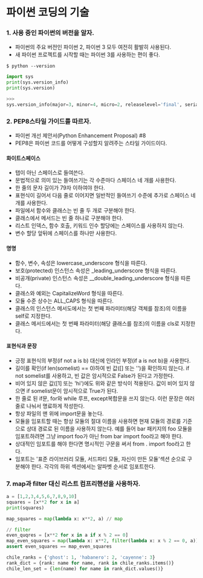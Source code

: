 # 파이썬 코딩의 기술

### 1. 사용 중인 파이썬의 버전을 알자.
+ 파이썬의 주요 버전인 파이썬 2, 파이썬 3 모두 여전히 활발히 사용된다.
+ 새 파이썬 프로젝트를 시작할 때는 파이썬 3를 사용하는 편이 좋다.

```shell
$ python --version
```
```python
import sys
print(sys.version_info)
print(sys.version)

>>>
sys.version_info(major=3, minor=4, micro=2, releaselevel='final', serial=0)
```

### 2. PEP8스타일 가이드를 따르자.
+ 파이썬 개선 제안서(Python Enhancement Proposal) #8
+ PEP8은 파이썬 코드를 어떻게 구성할지 알려주는 스타일 가이드이다.

#### 화이트스페이스
+ 탭이 아닌 스페이스로 들여쓴다.
+ 문법적으로 의미 있는 들여쓰기는 각 수준마다 스페이스 네 개를 사용한다.
+ 한 줄의 문자 길이가 79자 이하여야 한다.
+ 표현식이 길어서 다음 줄로 이어지면 일반적인 들여쓰기 수준에 추가로 스페이스 네 개를 사용한다.
+ 파일에서 함수와 클래스는 빈 줄 두 개로 구분해야 한다.
+ 클래스에서 메서드는 빈 줄 하나로 구분해야 한다.
+ 리스트 인덱스, 함수 호출, 키워드 인수 할당에는 스페이스를 사용하지 않는다.
+ 변수 할당 앞뒤에 스페이스를 하나만 사용한다.

#### 명명
+ 함수, 변수, 속성은 lowercase_underscore 형식을 따른다.
+ 보호(protected) 인스턴스 속성은 _leading_underscore 형식을 따른다.
+ 비공개(private) 인스턴스 속성은 __double_leading_underscore 형식을 따른다.
+ 클래스와 예외는 CapitalizeWord 형식을 따른다.
+ 모듈 수준 상수는 ALL_CAPS 형식을 따른다.
+ 클래스의 인스턴스 메서도에서는 첫 번째 파라미터(해당 객체를 참조)의 이름을 self로 지정한다.
+ 클래스 메서드에서는 첫 번째 파라미터(해당 클래스를 참조)의 이름을 cls로 지정한다.

#### 표현식과 문장
+ 긍정 표현식의 부정(if not a is b) 대신에 인라인 부정(if a is not b)을 사용한다.
+ 길이를 확인(if len(somelist) == 0)하여 빈 값([] 또는 '')을 확인하지 않는다. if not somelist를 사용하고, 빈 값은 암시적으로 False가 된다고 가정한다.
+ 비어 있지 않은 값([1] 또는 'hi')에도 위와 같은 방식이 적용된다. 값이 비어 있지 않으면 if somelist문이 암시적으로 True가 된다.
+ 한 줄로 된 if문, for와 while 루프, except복합문을 쓰지 않는다. 이런 문장은 여러 줄로 나눠서 명료하게 작성한다.
+ 항상 파일의 맨 위에 import문을 놓는다.
+ 모듈을 임포트할 때는 항상 모듈의 절대 이름을 사용하면 현재 모듈의 경로를 기준으로 상대 경로로 된 이름을 사용하지 않는다. 예를 들어 bar 패키지의 foo 모듈을 임포트하려면 그냥 import foo가 아닌 from bar import foo라고 해야 한다.
+ 상대적인 임포트를 해야 한다면 명시적인 구문을 써서 from . import foo라고 한다.
+ 임포트는 '표준 라이브러리 모듈, 서드파티 모듈, 자신이 만든 모듈'섹션 순으로 구분해야 한다. 각각의 하위 섹션에서는 알파벳 순서로 임포트한다.

### 7. map과 filter 대신 리스트 컴프리헨션을 사용하자.
```python
a = [1,2,3,4,5,6,7,8,9,10]
squares = [x**2 for x in a]
print(squares)

map_squares = map(lambda x: x**2, a) // map

// filter
even_quqres = [x**2 for x in a if x % 2 == 0]
map_even_squares = map(lambda x: x**2, filter(lambda x: x % 2 == 0, a)) // map
assert even_squares == map_even_squares

chile_ranks = {'ghost': 1, 'habanero': 2, 'cayenne': 3}
rank_dict = {rank: name for name, rank in chile_ranks.items()}
chile_len_set = {len(name) for name in rank_dict.values()}

```
